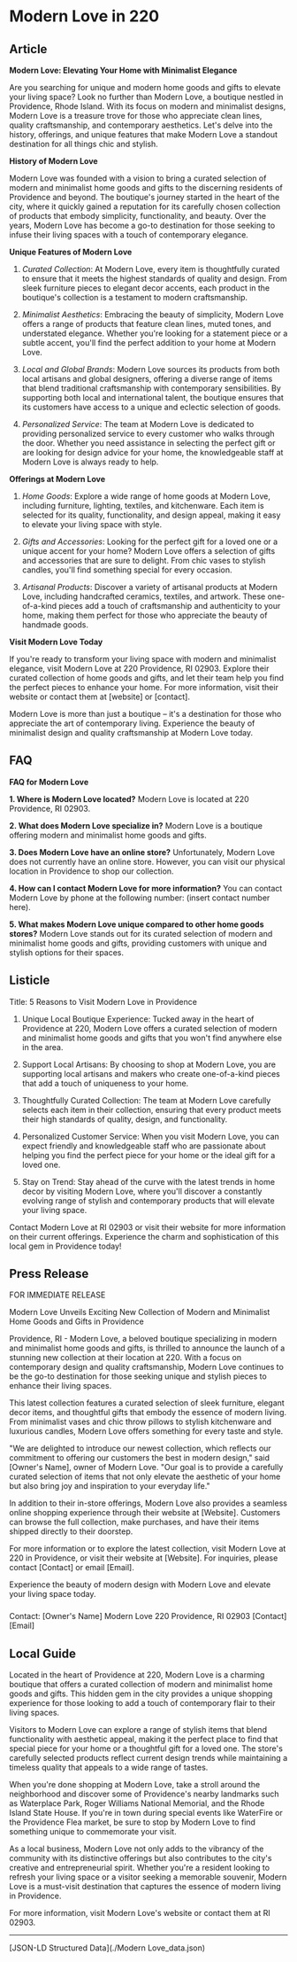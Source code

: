 # Modern Love in 220

## Article
**Modern Love: Elevating Your Home with Minimalist Elegance**

Are you searching for unique and modern home goods and gifts to elevate your living space? Look no further than Modern Love, a boutique nestled in Providence, Rhode Island. With its focus on modern and minimalist designs, Modern Love is a treasure trove for those who appreciate clean lines, quality craftsmanship, and contemporary aesthetics. Let's delve into the history, offerings, and unique features that make Modern Love a standout destination for all things chic and stylish.

**History of Modern Love**

Modern Love was founded with a vision to bring a curated selection of modern and minimalist home goods and gifts to the discerning residents of Providence and beyond. The boutique's journey started in the heart of the city, where it quickly gained a reputation for its carefully chosen collection of products that embody simplicity, functionality, and beauty. Over the years, Modern Love has become a go-to destination for those seeking to infuse their living spaces with a touch of contemporary elegance.

**Unique Features of Modern Love**

1. *Curated Collection*: At Modern Love, every item is thoughtfully curated to ensure that it meets the highest standards of quality and design. From sleek furniture pieces to elegant decor accents, each product in the boutique's collection is a testament to modern craftsmanship.

2. *Minimalist Aesthetics*: Embracing the beauty of simplicity, Modern Love offers a range of products that feature clean lines, muted tones, and understated elegance. Whether you're looking for a statement piece or a subtle accent, you'll find the perfect addition to your home at Modern Love.

3. *Local and Global Brands*: Modern Love sources its products from both local artisans and global designers, offering a diverse range of items that blend traditional craftsmanship with contemporary sensibilities. By supporting both local and international talent, the boutique ensures that its customers have access to a unique and eclectic selection of goods.

4. *Personalized Service*: The team at Modern Love is dedicated to providing personalized service to every customer who walks through the door. Whether you need assistance in selecting the perfect gift or are looking for design advice for your home, the knowledgeable staff at Modern Love is always ready to help.

**Offerings at Modern Love**

1. *Home Goods*: Explore a wide range of home goods at Modern Love, including furniture, lighting, textiles, and kitchenware. Each item is selected for its quality, functionality, and design appeal, making it easy to elevate your living space with style.

2. *Gifts and Accessories*: Looking for the perfect gift for a loved one or a unique accent for your home? Modern Love offers a selection of gifts and accessories that are sure to delight. From chic vases to stylish candles, you'll find something special for every occasion.

3. *Artisanal Products*: Discover a variety of artisanal products at Modern Love, including handcrafted ceramics, textiles, and artwork. These one-of-a-kind pieces add a touch of craftsmanship and authenticity to your home, making them perfect for those who appreciate the beauty of handmade goods.

**Visit Modern Love Today**

If you're ready to transform your living space with modern and minimalist elegance, visit Modern Love at 220 Providence, RI 02903. Explore their curated collection of home goods and gifts, and let their team help you find the perfect pieces to enhance your home. For more information, visit their website or contact them at [website] or [contact].

Modern Love is more than just a boutique – it's a destination for those who appreciate the art of contemporary living. Experience the beauty of minimalist design and quality craftsmanship at Modern Love today.

## FAQ
**FAQ for Modern Love**

**1. Where is Modern Love located?**
Modern Love is located at 220 Providence, RI 02903.

**2. What does Modern Love specialize in?**
Modern Love is a boutique offering modern and minimalist home goods and gifts.

**3. Does Modern Love have an online store?**
Unfortunately, Modern Love does not currently have an online store. However, you can visit our physical location in Providence to shop our collection.

**4. How can I contact Modern Love for more information?**
You can contact Modern Love by phone at the following number: (insert contact number here).

**5. What makes Modern Love unique compared to other home goods stores?**
Modern Love stands out for its curated selection of modern and minimalist home goods and gifts, providing customers with unique and stylish options for their spaces.

## Listicle
Title: 5 Reasons to Visit Modern Love in Providence

1. Unique Local Boutique Experience: Tucked away in the heart of Providence at 220, Modern Love offers a curated selection of modern and minimalist home goods and gifts that you won't find anywhere else in the area.

2. Support Local Artisans: By choosing to shop at Modern Love, you are supporting local artisans and makers who create one-of-a-kind pieces that add a touch of uniqueness to your home.

3. Thoughtfully Curated Collection: The team at Modern Love carefully selects each item in their collection, ensuring that every product meets their high standards of quality, design, and functionality.

4. Personalized Customer Service: When you visit Modern Love, you can expect friendly and knowledgeable staff who are passionate about helping you find the perfect piece for your home or the ideal gift for a loved one.

5. Stay on Trend: Stay ahead of the curve with the latest trends in home decor by visiting Modern Love, where you'll discover a constantly evolving range of stylish and contemporary products that will elevate your living space.

Contact Modern Love at RI 02903 or visit their website for more information on their current offerings. Experience the charm and sophistication of this local gem in Providence today!

## Press Release
FOR IMMEDIATE RELEASE

Modern Love Unveils Exciting New Collection of Modern and Minimalist Home Goods and Gifts in Providence

Providence, RI - Modern Love, a beloved boutique specializing in modern and minimalist home goods and gifts, is thrilled to announce the launch of a stunning new collection at their location at 220. With a focus on contemporary design and quality craftsmanship, Modern Love continues to be the go-to destination for those seeking unique and stylish pieces to enhance their living spaces.

This latest collection features a curated selection of sleek furniture, elegant decor items, and thoughtful gifts that embody the essence of modern living. From minimalist vases and chic throw pillows to stylish kitchenware and luxurious candles, Modern Love offers something for every taste and style.

"We are delighted to introduce our newest collection, which reflects our commitment to offering our customers the best in modern design," said [Owner's Name], owner of Modern Love. "Our goal is to provide a carefully curated selection of items that not only elevate the aesthetic of your home but also bring joy and inspiration to your everyday life."

In addition to their in-store offerings, Modern Love also provides a seamless online shopping experience through their website at [Website]. Customers can browse the full collection, make purchases, and have their items shipped directly to their doorstep.

For more information or to explore the latest collection, visit Modern Love at 220 in Providence, or visit their website at [Website]. For inquiries, please contact [Contact] or email [Email].

Experience the beauty of modern design with Modern Love and elevate your living space today.

###

Contact:
[Owner's Name]
Modern Love
220
Providence, RI 02903
[Contact]
[Email]

## Local Guide
Located in the heart of Providence at 220, Modern Love is a charming boutique that offers a curated collection of modern and minimalist home goods and gifts. This hidden gem in the city provides a unique shopping experience for those looking to add a touch of contemporary flair to their living spaces.

Visitors to Modern Love can explore a range of stylish items that blend functionality with aesthetic appeal, making it the perfect place to find that special piece for your home or a thoughtful gift for a loved one. The store's carefully selected products reflect current design trends while maintaining a timeless quality that appeals to a wide range of tastes.

When you're done shopping at Modern Love, take a stroll around the neighborhood and discover some of Providence's nearby landmarks such as Waterplace Park, Roger Williams National Memorial, and the Rhode Island State House. If you're in town during special events like WaterFire or the Providence Flea market, be sure to stop by Modern Love to find something unique to commemorate your visit.

As a local business, Modern Love not only adds to the vibrancy of the community with its distinctive offerings but also contributes to the city's creative and entrepreneurial spirit. Whether you're a resident looking to refresh your living space or a visitor seeking a memorable souvenir, Modern Love is a must-visit destination that captures the essence of modern living in Providence.

For more information, visit Modern Love's website or contact them at RI 02903.


---

[JSON-LD Structured Data](./Modern Love_data.json)
